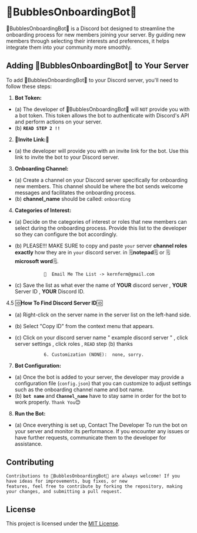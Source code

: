 # 🤖BubblesOnboardingBot🤖

🤖BubblesOnboardingBot🤖 is a Discord bot designed to streamline the onboarding process for new members joining your server. By guiding new members through selecting their interests and preferences, it helps integrate them into your community more smoothly.

## Adding 🤖BubblesOnboardingBot🤖 to Your Server

To add 🤖BubblesOnboardingBot🤖 to your Discord server, you'll need to follow these steps:

1.  **Bot Token:**
   - (a) The developer of 🤖BubblesOnboardingBot🤖 will `NOT` provide you with a bot token. This token allows the bot to authenticate with Discord's API and perform actions on your server.
   - (b)   **`READ STEP 2 !!`**

2.  🔗**Invite Link:**🔗
   - (a) the developer will provide you with an invite link for the bot. Use this link to invite the bot to your Discord server.

3.  **Onboarding Channel:**
   - (a) Create a channel on your Discord server specifically for onboarding new members. This channel should be where the bot sends welcome messages and facilitates the onboarding process.
   - (b) **channel_name** should be called:  `onboarding`

4.  **Categories of Interest:**
   - (a) Decide on the categories of interest or roles that new members can select during the onboarding process. Provide this list to the developer so they can configure the bot accordingly.

   - (b) PLEASE!!! MAKE SURE to copy and paste `your` server **channel roles exactly** how they are in `your` discord server. in 🗒️**notepad**🗒️ or 🗒️**microsoft word**🗒️.

                    📧  Email Me The List -> kernferm@gmail.com
  
   - (c) Save the list as what ever the name of **YOUR** discord server , **YOUR** Server ID , **YOUR** Discord ID.
  
4.5 🆔**How To Find Discord Server ID**🆔
   - (a) Right-click on the server name in the server list on the left-hand side.
   - (b) Select "Copy ID" from the context menu that appears.

         
                    
    
   - (c) Click on your discord server name " example discord server " , click server settings , click roles , `READ` step (b) thanks

                    6. Customization (NONE):  none, sorry. 
  

7.  **Bot Configuration:**
   - (a) Once the bot is added to your server, the developer may provide a configuration file (`config.json`) that you can customize to adjust settings such as the onboarding channel name and bot name.
   - (b) **`bot name`** and **`Channel_name`** have to stay same in order for the bot to work properly. `Thank You`😊

8.  **Run the Bot:**
   - (a) Once everything is set up, Contact The Developer To run the bot on your server and monitor its performance. If you encounter any issues or have further requests, communicate them to the developer for assistance.

## Contributing

    Contributions to 🤖BubblesOnboardingBot🤖 are always welcome! If you have ideas for improvements, bug fixes, or new 
    features, feel free to contribute by forking the repository, making your changes, and submitting a pull request.

## License

This project is licensed under the [MIT License](LICENSE).
